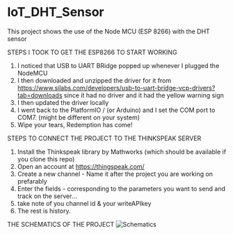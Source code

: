 # IoT_DHT_Sensor
This project shows the use of the Node MCU (ESP 8266) with the DHT sensor

STEPS I TOOK TO GET THE ESP8266 TO START WORKING

1. I noticed that USB to UART BRidge popped up whenever I plugged the NodeMCU
2. I then downloaded and unzipped the driver for it from https://www.silabs.com/developers/usb-to-uart-bridge-vcp-drivers?tab=downloads since it had no driver and it had the yellow warning sign
3. I then updated the driver locally
4. I went back to the PlatformIO / (or Arduino) and I set the COM port to COM7. (might be different on your system)
5. Wipe your tears, Redemption has come!


STEPS TO CONNECT THE PROJECT TO THE THINKSPEAK SERVER
1. Install the Thinkspeak library by Mathworks (which should be available if you clone this repo)
2. Open an account at https://thingspeak.com/
3. Create a new channel - Name it after the project you are working on prefarably
4. Enter the fields - corresponding to the parameters you want to send and track on the server...
5. take note of you channel id & your writeAPIkey
6. The rest is history.

THE SCHEMATICS OF THE PROJECT
![Schematics](https://user-images.githubusercontent.com/68389270/184555289-03e66266-4936-48e9-8f29-5151d27f3ceb.jpg)
